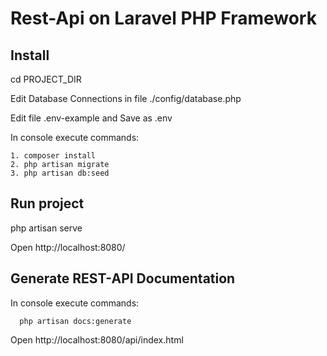 # Rest-Api on Laravel PHP Framework

## Install

cd PROJECT_DIR

Edit Database Connections in file 
./config/database.php 

Edit file .env-example and Save as .env

In console execute commands:

```
1. composer install
2. php artisan migrate
3. php artisan db:seed
```

## Run project

php artisan serve

Open http://localhost:8080/

## Generate REST-API Documentation

In console execute commands:

```
  php artisan docs:generate
```

Open http://localhost:8080/api/index.html

